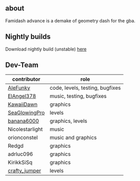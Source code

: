 ## about
Famidash advance is a demake of geometry dash for the gba.

## Nightly builds
Download nightly build (unstable) [here](https://nightly.link/AleFunky/famidash_advance/workflows/main/main/famidash-adv.zip)

## Dev-Team

|contributor|role|
|---|---|
|[AleFunky](https://github.com/PinguLinux)|code, levels, testing, bugfixes |
|[ElAngel378](https://github.com/ElAngel378)|music, testing, bugfixes|
|[KawaiiDawn](https://github.com/Astroclimber26)|graphics|
|[SeaGlowingPro](https://github.com/SeaGlowingPro)|levels|
|[banana6000](https://github.com/xXFamidash_Fan69Xx)|graphics, levels|
|Nicolestarlight|music|
|orionconstel|music and graphics|
|Redgd|graphics|
|adrluc096|graphics|
|KirikkSiSq|graphics|
|[crafty_jumper](https://github.com/Crafty-Jumper)|levels|music|
